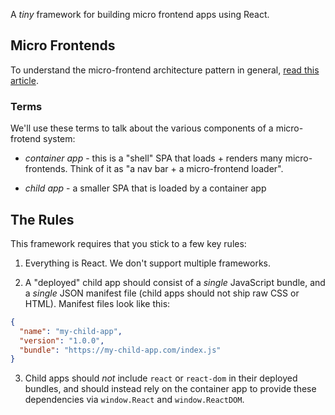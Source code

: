 A _tiny_ framework for building micro frontend apps using React.

## Micro Frontends

To understand the micro-frontend architecture pattern in general, [read this article](https://martinfowler.com/articles/micro-frontends.html).

### Terms

We'll use these terms to talk about the various components of a micro-frotend system:

- _container app_ - this is a "shell" SPA that loads + renders many micro-frontends. Think of it as "a nav bar + a micro-frontend loader".

- _child app_ - a smaller SPA that is loaded by a container app

## The Rules

This framework requires that you stick to a few key rules:

1. Everything is React. We don't support multiple frameworks.

2. A "deployed" child app should consist of a _single_ JavaScript bundle, and a _single_ JSON manifest file (child apps should not ship raw CSS or HTML). Manifest files look like this:

```json
{
  "name": "my-child-app",
  "version": "1.0.0",
  "bundle": "https://my-child-app.com/index.js"
}
```

3. Child apps should _not_ include `react` or `react-dom` in their deployed bundles, and should instead rely on the container app to provide these dependencies via `window.React` and `window.ReactDOM`.

<!--
  TODO: consider using import maps to minimize the need for child apps to process out the imports of react + react-dom

  https://developer.mozilla.org/en-US/docs/Web/HTML/Element/script/type/importmap
-->
